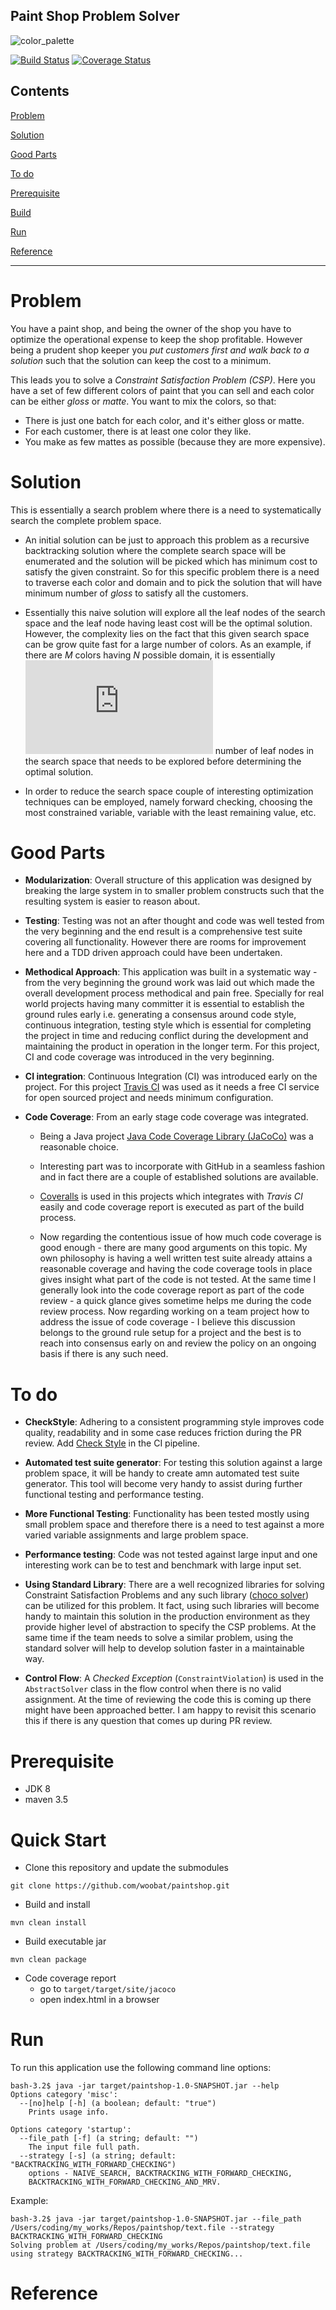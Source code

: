 Paint Shop Problem Solver
-------------------------

![color_palette](docs/palette.jpg)


[![Build Status](https://travis-ci.org/woobat/paintshop.svg?branch=master)](https://travis-ci.org/woobat/paintshop) [![Coverage Status](https://coveralls.io/repos/github/woobat/paintshop/badge.svg)](https://coveralls.io/github/woobat/paintshop)
        
Contents
--------

[Problem](#problem)

[Solution](#solution)

[Good Parts](#good-parts)

[To do](#to-do)

[Prerequisite](#prerequisite)

[Build](#build)

[Run](#run)

[Reference](#reference)
 
* * * * *

Problem
=======

You have a paint shop, and being the owner of the shop you have to optimize the operational expense to keep the shop profitable. However being a prudent shop keeper you *put customers first and walk back to a solution* such that the solution can keep the cost to a minimum.

This leads you to solve a *Constraint Satisfaction Problem (CSP)*. Here you have a set of few different colors of paint that you can sell and each color can be either *gloss* or *matte*. You want to mix the colors, so that:

- There is just one batch for each color, and it's either gloss or matte.
- For each customer, there is at least one color they like.
- You make as few mattes as possible (because they are more expensive).

Solution
========
This is essentially a search problem where there is a need to systematically search the complete problem space. 

- An initial solution can be just to approach this problem as a recursive backtracking solution where the complete search space will be enumerated and the solution will be picked which has minimum cost to satisfy the given constraint. So for this specific problem there is a need to traverse each color and domain and to pick the solution that will have minimum number of *gloss* to satisfy all the customers.

- Essentially this naive solution will explore all the leaf nodes of the search space and the leaf node having least cost will be the optimal solution. However, the complexity lies on the fact that this given search space can be grow quite fast for a large number of colors. As an example, if there are *M* colors having *N* possible domain, it is essentially ![leaf states](http://latex.codecogs.com/gif.latex?M%5E%7B%7CD%7C%7D) number of leaf nodes in the search space that needs to be explored before determining the optimal solution.

- In order to reduce the search space couple of interesting optimization techniques can be employed, namely forward checking, choosing the most constrained variable, variable with the least remaining value, etc.

Good Parts
===========

- **Modularization**: Overall structure of this application was designed by breaking the large system in to smaller problem constructs such that the resulting system is easier to reason about. 

- **Testing**: Testing was not an after thought and code was well tested from the very beginning and the end result is a comprehensive test suite covering all functionality. However there are rooms for improvement here and a TDD driven approach could have been undertaken.

- **Methodical Approach**: This application was built in a systematic way - from the very beginning the ground work was laid out which made the overall development process methodical and pain free. Specially for real world projects having many committer it is essential to establish the ground rules early i.e. generating a consensus around code style, continuous integration, testing style which is essential for completing the project in time and reducing conflict during the development and maintaining the product in operation in the longer term. For this project, CI and code coverage was introduced in the very beginning.   

- **CI integration**: Continuous Integration (CI) was introduced early on the project. For this project [Travis CI](https://travis-ci.org/) was used as it needs a free CI service for open sourced project and needs minimum configuration.

- **Code Coverage**: From an early stage code coverage was integrated.

  - Being a Java project [Java Code Coverage Library (JaCoCo)](http://jacoco.org/jacoco/) was a reasonable choice. 

  - Interesting part was to incorporate with GitHub in a seamless fashion and in fact there are a couple of established solutions are available. 
  
  - [Coveralls](https://coveralls.io/) is used in this projects which integrates with *Travis CI* easily and code coverage report is executed as part of the build process. 

  - Now regarding the contentious issue of how much code coverage is good enough - there are many good arguments on this topic. My own philosophy is having a well written test suite already attains a reasonable coverage and having the code coverage tools in place gives insight what part of the code is not tested. At the same time I generally look into the code coverage report as part of the code review - a quick glance gives sometime helps me during the code review process. Now regarding working on a team project how to address the issue of code coverage - I believe this discussion belongs to the ground rule setup for a project and the best is to reach into consensus early on and review the policy on an ongoing basis if there is any such need.

To do
=======

- **CheckStyle**: Adhering to a consistent programming style improves code quality, readability and in some case reduces friction during the PR review. Add [Check Style](https://github.com/checkstyle/checkstyle) in the CI pipeline.

- **Automated test suite generator**: For testing this solution against a large problem space, it will be handy to create amn automated test suite generator. This tool will become very handy to assist during further functional testing and performance testing.

- **More Functional Testing**: Functionality has been tested mostly using small problem space and therefore there is a need to test against a more varied variable assignments and large problem space. 

- **Performance testing**: Code was not tested against large input and one interesting work can be to test and benchmark with large input set.

- **Using Standard Library**: There are a well recognized libraries for solving Constraint Satisfaction Problems and any such library ([choco solver](http://www.choco-solver.org/)) can be utilized for this problem. It fact, using such libraries will become handy to maintain this solution in the production environment as they provide higher level of abstraction to specify the CSP problems. At the same time if the team needs to solve a similar problem, using the standard solver will help to develop solution faster in a maintainable way.

- **Control Flow**: A *Checked Exception* (`ConstraintViolation`) is used in the `AbstractSolver` class in the flow control when there is no valid assignment. At the time of reviewing the code this is coming up there might have been approached better. I am happy to revisit this scenario this if there is any question that comes up during PR review.

Prerequisite
============
- JDK 8
- maven 3.5

Quick Start
============
- Clone this repository and update the submodules

```
git clone https://github.com/woobat/paintshop.git
```

- Build and install

```
mvn clean install
```

- Build executable jar

```
mvn clean package
```

- Code coverage report 
    - go to `target/target/site/jacoco`
    - open index.html in a browser

Run
===
To run this application use the following command line options:

```
bash-3.2$ java -jar target/paintshop-1.0-SNAPSHOT.jar --help
Options category 'misc':
  --[no]help [-h] (a boolean; default: "true")
    Prints usage info.

Options category 'startup':
  --file_path [-f] (a string; default: "")
    The input file full path.
  --strategy [-s] (a string; default: "BACKTRACKING_WITH_FORWARD_CHECKING")
    options - NAIVE_SEARCH, BACKTRACKING_WITH_FORWARD_CHECKING, 
    BACKTRACKING_WITH_FORWARD_CHECKING_AND_MRV.
```

Example:

```
bash-3.2$ java -jar target/paintshop-1.0-SNAPSHOT.jar --file_path /Users/coding/my_works/Repos/paintshop/text.file --strategy BACKTRACKING_WITH_FORWARD_CHECKING
Solving problem at /Users/coding/my_works/Repos/paintshop/text.file using strategy BACKTRACKING_WITH_FORWARD_CHECKING...

```

Reference
=========